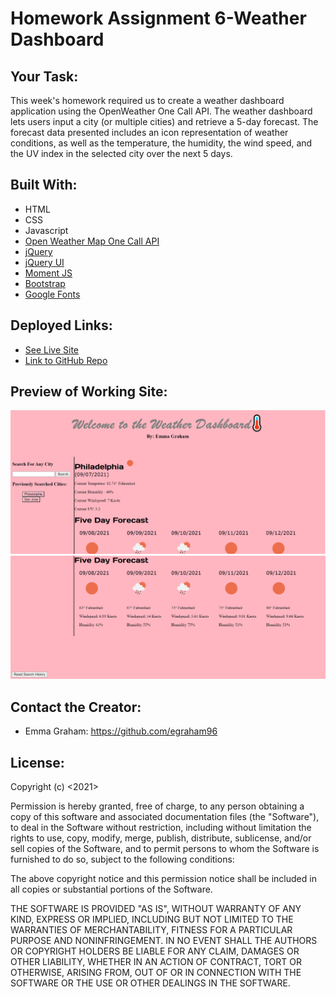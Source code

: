 # Homework Assignment 6-Weather Dashboard

## Your Task:
This week's homework required us to create a weather dashboard application using the OpenWeather One Call API. The weather dashboard lets users input a city (or multiple cities) and retrieve a 5-day forecast. The forecast data presented includes an icon representation of weather conditions, as well as the temperature, the humidity, the wind speed, and the UV index in the selected city over the next 5 days.


## Built With:
* HTML
* CSS
* Javascript
* [Open Weather Map One Call API](https://openweathermap.org/api/one-call-api/)
* [jQuery](https://jquery.com/)
* [jQuery UI](https://jqueryui.com/)
* [Moment JS](https://momentjs.com/)
* [Bootstrap](https://getbootstrap.com/docs/5.1/getting-started/introduction/)
* [Google Fonts](https://developers.google.com/fonts/)

## Deployed Links:
* [See Live Site](https://egraham96.github.io/homework-assignment-06/)
* [Link to GitHub Repo](https://github.com/egraham96/homework-assignment-06)

## Preview of Working Site:
![Screenshot of Deployed Application](Assets/ScreenshotofDeployedApplication.PNG)
![Screenshot of Deployed Application](Assets/AnotherScreenshotofDeployedApplication.PNG)

## Contact the Creator:
* Emma Graham: https://github.com/egraham96

## License:
Copyright (c) <2021><Emma Graham>

Permission is hereby granted, free of charge, to any person obtaining a copy
of this software and associated documentation files (the "Software"), to deal
in the Software without restriction, including without limitation the rights
to use, copy, modify, merge, publish, distribute, sublicense, and/or sell
copies of the Software, and to permit persons to whom the Software is
furnished to do so, subject to the following conditions:

The above copyright notice and this permission notice shall be included in all
copies or substantial portions of the Software.

THE SOFTWARE IS PROVIDED "AS IS", WITHOUT WARRANTY OF ANY KIND, EXPRESS OR
IMPLIED, INCLUDING BUT NOT LIMITED TO THE WARRANTIES OF MERCHANTABILITY,
FITNESS FOR A PARTICULAR PURPOSE AND NONINFRINGEMENT. IN NO EVENT SHALL THE
AUTHORS OR COPYRIGHT HOLDERS BE LIABLE FOR ANY CLAIM, DAMAGES OR OTHER
LIABILITY, WHETHER IN AN ACTION OF CONTRACT, TORT OR OTHERWISE, ARISING FROM,
OUT OF OR IN CONNECTION WITH THE SOFTWARE OR THE USE OR OTHER DEALINGS IN THE
SOFTWARE.

